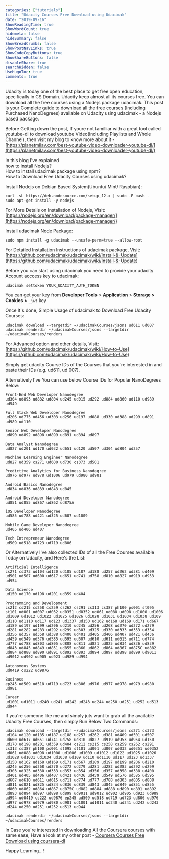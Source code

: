 ```yaml
---
categories: ["tutorials"]
title: "Udacity Courses Free Download using Udacimak"
date: "2019-09-16"
ShowReadingTime: true
ShowWordCount: true
hidemeta: false
hideSummary: false
ShowBreadCrumbs: false
ShowPostNavLinks: true
ShowCodeCopyButtons: true
ShowShareButtons: false
disableShare: true
searchHidden: false
UseHugoToc: true
comments: true
---
```



Udacity is today one of the best place to get free open education, specifically in CS Domain. Udacity keep almost all its courses free. You can download all the free courses using a Nodejs package udacimak. This post is your Complete guide to download all the free courses (Including Purchased NanoDegrees) available on Udacity using udacimak - a Nodejs based package.

Before Getting down the post, If youre not familliar with a great tool called youtube-dl to download youtube Video(Including Playlists and Whole Channel), then visit my blog to know more about it - [https://planetmilav.com/best-youtube-video-downloader-youtube-dl/](https://planetmilav.com/best-youtube-video-downloader-youtube-dl/)

In this blog I've explained  
how to install Nodejs?  
How to install udacimak package using npm?  
How to Download Free Udacity Courses using udacimak?

Install Nodejs on Debian Based System(Ubuntu/ Mint/ Raspbian):

```
curl -sL https://deb.nodesource.com/setup_12.x | sudo -E bash -
sudo apt-get install -y nodejs
```

For More Details on Installation of Nodejs, Visit: [https://nodejs.org/en/download/package-manager/](https://nodejs.org/en/download/package-manager/)

Install udacimak Node Package:

```
sudo npm install -g udacimak --unsafe-perm=true --allow-root
```

For Detailed Installation Instructions of udacimak package, Visit: [https://github.com/udacimak/udacimak/wiki/Install-&-Update](https://github.com/udacimak/udacimak/wiki/Install-&-Update)

Before you can start using udacimak you need to provide your udacity Account acccess key to udacimak:

```
udacimak settoken YOUR_UDACITY_AUTH_TOKEN
```

You can get your key from **Developer Tools** > **Application** > **Storage > Cookies >** `_jwt` key

Once It's done, Simple Usage of udacimak to Download Free Udacity Courses:

```
udacimak download --targetdir ~/udacimakCourses/jsons ud611 ud007
udacimak renderdir ~/udacimakCourses/jsons --targetdir ~/udacimakCourses/renders
```

For Advanced option and other details, Visit: [https://github.com/udacimak/udacimak/wiki/How-to-Use](https://github.com/udacimak/udacimak/wiki/How-to-Use)

Simply get udacity Course IDs of the Courses that you're interested in and paste their IDs (e.g. ud611, ud 007).

Alternatively I've You can use below Course IDs for Popular NanoDegrees Below:

```
Front-End Web Developer Nanodegree
ud304 ud893 ud882 ud804 ud245 ud015 ud292 ud884 ud860 ud110 ud989 ud549

Full Stack Web Developer Nanodegree
ud206 ud775 ud456 ud303 ud256 ud197 ud088 ud330 ud388 ud299 ud891 ud989 ud110

Senior Web Developer Nanodegree
ud890 ud892 ud898 ud899 ud891 ud894 ud897 

Data Analyst Nanodegree
ud827 ud201 ud170 ud032 ud651 ud120 ud507 ud304 ud804 ud257

Machine Learning Engineer Nanodegree
ud827 ud359 cs271 ud600 ud730 cs373 ud501 

Predictive Analytics for Business Nanodegree
ud976 ud977 ud978 ud1006 ud979 ud980 ud981 

Android Basics Nanodegree
ud834 ud836 ud839 ud843 ud845 

Android Developer Nanodegree
ud851 ud855 ud867 ud862 ud875A 

iOS Developer Nanodegree
ud585 ud788 ud421 ud325 ud607 ud1009

Mobile Game Developer Nanodegree
ud405 ud406 ud407

Tech Entrepreneur Nanodegree
ud509 ud518 ud723 ud719 ud806
```

Or Alternatively I've also collected IDs of all the Free Courses available Today on Udacity, and Here's the List:

```
Artificial Intelligence
cs271 cs373 ud104 ud120 ud185 ud187 ud188 ud257 ud262 ud381 ud409 ud501 ud507 ud600 ud617 ud651 ud741 ud758 ud810 ud827 ud919 ud953 ud954

Data Science
ud150 ud170 ud198 ud201 ud359 ud404

Programming and Development
cs212 cs215 cs258 cs259 cs262 cs291 cs313 cs387 ph100 ps001 st095 st101 ud001 ud007 ud032 ud0351 ud0352 ud061 ud088 ud098 ud1000 ud1006 ud1009 ud1012 ud1022 ud1025 ud1026 ud1028 ud1031 ud1034 ud1038 ud109 ud110 ud1110 ud117 ud123 ud1337 ud150 ud162 ud168 ud169 ud171 ud667 ud189 ud197 ud199 ud206 ud210 ud245 ud256 ud268 ud270 ud272 ud279 ud281 ud282 ud283 ud292 ud299 ud303 ud325 ud330 ud333 ud353 ud354 ud356 ud357 ud358 ud388 ud400 ud401 ud405 ud406 ud407 ud421 ud436 ud459 ud549 ud576 ud585 ud595 ud607 ud610 ud611 ud615 ud711 ud774 ud777 ud788 ud803 ud805 ud808 ud811 ud821 ud825 ud834 ud836 ud839 ud843 ud845 ud849 ud851 ud855 ud860 ud862 ud864 ud867 ud875C ud882 ud884 ud888 ud890 ud891 ud892 ud893 ud894 ud897 ud898 ud899 ud9011 ud9012 ud902 ud905 ud923 ud989 ud994

Autonomous Systems
ud0419 cs222 ud9876 

Business
ep245 ud509 ud518 ud719 ud723 ud806 ud976 ud977 ud978 ud979 ud980 ud981

Career
ud1001 ud1011 ud240 ud241 ud242 ud243 ud244 ud250 ud251 ud252 ud513 ud944
```

If you're someone like me and simply juts want to grab all the available Udacity Free Courses, then simply Run Below Two Commands:

```
udacimak download --targetdir ~/udacimakCourses/jsons cs271 cs373 ud104 ud120 ud185 ud187 ud188 ud257 ud262 ud381 ud409 ud501 ud507 ud600 ud617 ud651 ud741 ud758 ud810 ud827 ud919 ud953 ud954 ud150 ud170 ud198 ud201 ud359 ud404 cs212 cs215 cs258 cs259 cs262 cs291 cs313 cs387 ph100 ps001 st095 st101 ud001 ud007 ud032 ud0351 ud0352 ud061 ud088 ud098 ud1000 ud1006 ud1009 ud1012 ud1022 ud1025 ud1026 ud1028 ud1031 ud1034 ud1038 ud109 ud110 ud1110 ud117 ud123 ud1337 ud150 ud162 ud168 ud169 ud171 ud667 ud189 ud197 ud199 ud206 ud210 ud245 ud256 ud268 ud270 ud272 ud279 ud281 ud282 ud283 ud292 ud299 ud303 ud325 ud330 ud333 ud353 ud354 ud356 ud357 ud358 ud388 ud400 ud401 ud405 ud406 ud407 ud421 ud436 ud459 ud549 ud576 ud585 ud595 ud607 ud610 ud611 ud615 ud711 ud774 ud777 ud788 ud803 ud805 ud808 ud811 ud821 ud825 ud834 ud836 ud839 ud843 ud845 ud849 ud851 ud855 ud860 ud862 ud864 ud867 ud875C ud882 ud884 ud888 ud890 ud891 ud892 ud893 ud894 ud897 ud898 ud899 ud9011 ud9012 ud902 ud905 ud923 ud989 ud994 ud0419 cs222 ud9876 ep245 ud509 ud518 ud719 ud723 ud806 ud976 ud977 ud978 ud979 ud980 ud981 ud1001 ud1011 ud240 ud241 ud242 ud243 ud244 ud250 ud251 ud252 ud513 ud944
```

```
udacimak renderdir ~/udacimakCourses/jsons --targetdir ~/udacimakCourses/renders
```

In Case you're interested in downloading All the Coursera courses with same ease, Have a look at my other post - [Coursera Courses Free Download using coursera-dl](https://planetmilav.com/coursera-courses-free-download-using-coursera-dl/)

Happy Learning...!
